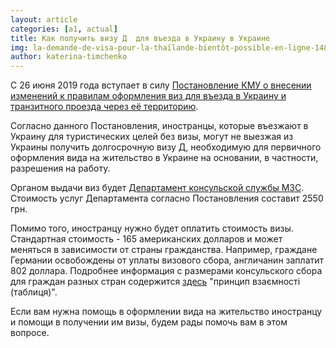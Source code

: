 ```yaml
---
layout: article
categories: [a1, actual]
title: Как получить визу Д  для въезда в Украину в Украине
img: la-demande-de-visa-pour-la-thaïlande-bientôt-possible-en-ligne-1485712771905.jpg
author: katerina-timchenko
---
```

С 26 июня 2019 года вступает в силу  [Постановление КМУ о внесении изменений к правилам оформления виз
для въезда в Украину и транзитного проезда через её территорию](https://zakon.rada.gov.ua/laws/show/368-2019-п).

Согласно данного Постановления, иностранцы, которые въезжают в Украину для туристических целей без визы, могут не выезжая из Украины 
получить долгосрочную визу Д, необходимую для первичного оформления вида на жительство в Украине на основании, 
в частности, разрешения на работу. 

Органом выдачи виз будет [Департамент консульской службы МЗС](https://mfa.gov.ua/ua/consular-affairs/directorate). 
Стоимость услуг Департамента согласно Постановления составит 2550 грн. 

Помимо того, иностранцу нужно будет оплатить стоимость визы. Стандартная стоимость - 165 американских долларов 
и может меняться в зависимости от страны гражданства. Например, граждане Германии освобождены от уплаты визового сбора, англичанин 
заплатит 802 доллара. Подробнее информация с размерами консульского сбора для граждан разных стран содержится [здесь](https://mfa.gov.ua/ua/consular-affairs/con/visa)
"принцип взаємності (таблиця)".

Если вам нужна помощь в оформлении вида на жительство иностранцу и помощи в получении им визы, будем рады помочь вам в этом вопросе.
